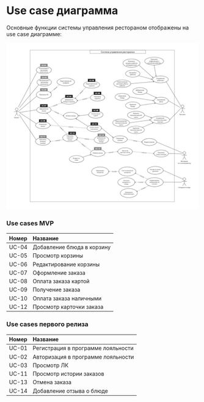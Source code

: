 # Use сase диаграмма

Основные функции системы управления рестораном отображены на use case диаграмме:

![](../img/use_case_diagram.jpg)

### Use cases MVP

| **Номер** | **Название**               |
| :-------- | :------------------------- |
| UC-04     | Добавление блюда в корзину |
| UC-05     | Просмотр корзины           |
| UC-06     | Редактирование корзины     |
| UC-07     | Оформление заказа          |
| UC-08     | Оплата заказа картой       |
| UC-09     | Получение заказа           |
| UC-10     | Оплата заказа наличными    |
| UC-12     | Просмотр карточки заказа   |

### Use cases первого релиза

| **Номер** | **Название**                       |
| :-------- | :--------------------------------- |
| UC-01     | Регистрация в программе лояльности |
| UC-02     | Авторизация в программе лояльности |
| UC-03     | Просмотр ЛК                        |
| UC-11     | Просмотр истории заказов           |
| UC-13     | Отмена заказа                      |
| UC-14     | Добавление отзыва о блюде          |
